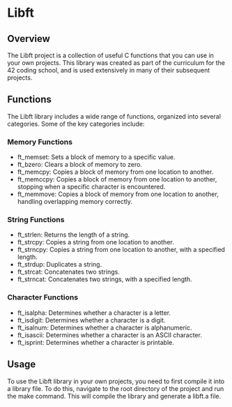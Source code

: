 # Libft 
## Overview
The Libft project is a collection of useful C functions that you can use in your own projects. This library was created as part of the curriculum for the 42 coding school, and is used extensively in many of their subsequent projects.

## Functions
The Libft library includes a wide range of functions, organized into several categories. Some of the key categories include:

### Memory Functions
- ft_memset: Sets a block of memory to a specific value.
- ft_bzero: Clears a block of memory to zero.
- ft_memcpy: Copies a block of memory from one location to another.
- ft_memccpy: Copies a block of memory from one location to another, stopping when a specific character is encountered.
- ft_memmove: Copies a block of memory from one location to another, handling overlapping memory correctly.

### String Functions
- ft_strlen: Returns the length of a string.
- ft_strcpy: Copies a string from one location to another.
- ft_strncpy: Copies a string from one location to another, with a specified length.
- ft_strdup: Duplicates a string.
- ft_strcat: Concatenates two strings.
- ft_strncat: Concatenates two strings, with a specified length.

### Character Functions
- ft_isalpha: Determines whether a character is a letter.
- ft_isdigit: Determines whether a character is a digit.
- ft_isalnum: Determines whether a character is alphanumeric.
- ft_isascii: Determines whether a character is an ASCII character.
- ft_isprint: Determines whether a character is printable.

## Usage
To use the Libft library in your own projects, you need to first compile it into a library file. To do this, navigate to the root directory of the project and run the make command. This will compile the library and generate a libft.a file.


